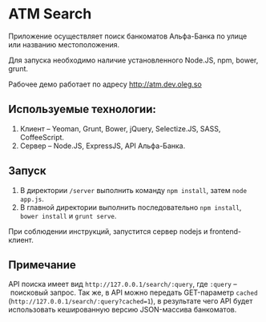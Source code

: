 ATM Search
==========

Приложение осуществляет поиск банкоматов Альфа-Банка по улице или названию местоположения.


Для запуска необходимо наличие установленного Node.JS, npm, bower, grunt.

Рабочее демо работает по адресу http://atm.dev.oleg.so

## Используемые технологии: 
1. Клиент – Yeoman, Grunt, Bower, jQuery, Selectize.JS, SASS, CoffeeScript.
2. Сервер – Node.JS, ExpressJS, API Альфа-Банка.

## Запуск
1. В директории `/server` выполнить команду `npm install`, затем `node app.js`.
2. В главной директории выполнить последовательно `npm install`, `bower install` и `grunt serve`. 

При соблюдении инструкций, запустится сервер nodejs и frontend-клиент.

## Примечание
API поиска имеет вид `http://127.0.0.1/search/:query`, где `:query` – поисковый запрос. Так же, в API можно передать GET-параметр `cached` (`http://127.0.0.1/search/:query?cached=1`), в результате чего API будет использовать кешированную версию JSON-массива банкоматов.
